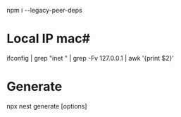 npm i --legacy-peer-deps

# Local IP mac#

ifconfig | grep "inet " | grep -Fv 127.0.0.1 | awk '{print $2}'

# Generate #

npx nest generate <schematic> <name> [options] 